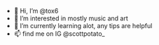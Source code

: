 - 👋 Hi, I’m @tox6
- 👀 I’m interested in mostly music and art
- 🌱 I’m currently learning alot, any tips are helpful
- 📫 find me on IG @scottpotato_

<!---
tox6/tox6 is a ✨ special ✨ repository because its `README.md` (this file) appears on your GitHub profile.
You can click the Preview link to take a look at your changes.
--->

